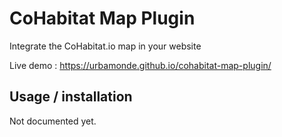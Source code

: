 # CoHabitat Map Plugin

Integrate the CoHabitat.io map in your website

Live demo : https://urbamonde.github.io/cohabitat-map-plugin/

## Usage / installation

Not documented yet.
